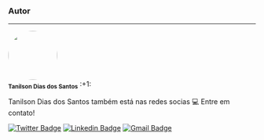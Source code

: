 ### Autor
---


 <img style="border-radius: 50%;" src="https://avatars.githubusercontent.com/u/4447627?s=400&v=4" width="100px;" alt=""/>
 <br />
 <sub><b>Tanilson Dias dos Santos</b></sub></a> :+1:



Tanilson Dias dos Santos também está nas redes socias :computer: Entre em contato!

[![Twitter Badge](https://img.shields.io/badge/-@TANILSON_DIAS-1ca0f1?style=flat-square&labelColor=1ca0f1&logo=twitter&logoColor=white&link=https://twitter.com/TANILSON_DIAS)](https://twitter.com/TANILSON_DIAS) [![Linkedin Badge](https://img.shields.io/badge/-Tanilson-blue?style=flat-square&logo=Linkedin&logoColor=white&link=https://www.linkedin.com/in/tanilson-santos-70494a27/)](https://www.linkedin.com/in/tanilson-santos-70494a27/) 
[![Gmail Badge](https://img.shields.io/badge/-tanilson.dias@uft.edu.br-c14438?style=flat-square&logo=Gmail&logoColor=white&link=mailto:tanilson.dias@uft.edu.br)](mailto:tanilson.dias@uft.edu.br)
